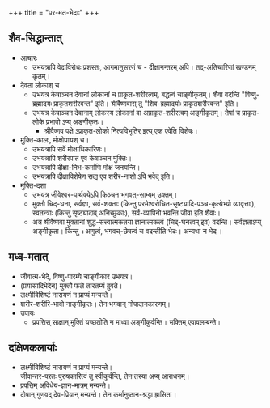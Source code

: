+++
title = "पर-मत-भेदाः"
+++

## शैव-सिद्धान्तात्
- आचारः
  - उभयत्रापि वेदाविरोधः प्रशस्तः, आगमानुसरणं च - दीक्षानन्तरम् अपि। तद्-अतिचारिणां खण्डनम् कृतम्। 
- देवता लोकाश् च
  - उभयत्र केषाञ्चन देवानां लोकानां च प्राकृत-शरीरत्वम्, बद्धत्वं चाङ्गीकृतम्। शैवा वदन्ति "विष्णु-ब्रह्मादयः प्राकृतशरीरवन्त" इति। श्रीवैष्णवास् तु "शिव-ब्रह्मादयोः प्राकृतशरीरवन्त" इति। 
  - उभयत्र केषाञ्चन देवानाम् लोकस्य लोकानां वा अप्राकृत-शरीरत्वम् अङ्गीकृतम्। तेषां च प्राकृत-लोके प्रभावो ऽप्य् अङ्गीकृतः।  
    - श्रीवैष्णव पक्षे ऽप्राकृत-लोको नित्यविभूतिर् इत्य् एक एवेति विशेषः। 
- मुक्ति-कालः, मोक्षोपायश् च। 
  - उभयत्रापि सर्वे मोक्षाधिकारिणः।
  - उभयत्रापि शरीरपात एव केषाञ्चन मुक्तिः। 
  - उभयत्रापि दीक्षा-निभ-कर्माणि मोक्षं जनयन्ति। 
  - उभयत्रापि दीक्षाविशेषेण सद्य एव शरीर-नाशो ऽपि भवेद् इति। 
- मुक्ति-दशा
  - उभयत्र जीवेश्वर-पार्थक्येऽपि किञ्चन भगवत्-साम्यम् उक्तम्। 
  - मुक्तौ चिद्-घना, सर्वज्ञा, सर्व-शक्ताः (किन्तु परमेश्वरोचित-सृष्ट्यादि-पञ्च-कृत्येभ्यो व्यावृत्ताः), स्वतन्त्राः (किन्तु सृष्ट्यादाव् अनिच्छुकाः), सर्व-व्यापिनो भवन्ति जीवा इति शैवाः। 
  - अत्र श्रीवैष्णवा मुक्तानां शुद्ध-सत्त्वात्मकतया ज्ञानात्मकत्वं (चिद्-घनत्वम् इव) वदन्ति। सर्वज्ञताऽप्य् अङ्गीकृता। किन्तु +अणुत्वं, भगवच्-छेषत्वं च वदन्तीति भेदः। अन्यथा न भेदः। 

## मध्व-मतात्
- जीवात्म-भेदे, विष्णु-पारम्ये चाङ्गीकार उभयत्र।
- (प्रयासादिभेदेन) मुक्तौ फले तारतम्यं ब्रुवते। 
- लक्ष्मीविशिष्टं नारायणं न प्राप्यं मन्यन्ते। 
- शरीर-शरीरि-भावो नाङ्गीकृतः। तेन भगवान् नोपादानकारणम्। 
- उपायः
  - प्रपत्तिस् साक्षान् मुक्तिं यच्छतीति न माध्वा अङ्गीकुर्वन्ति। भक्तिम् एवावलम्बन्ते। 

## दक्षिणकलार्याः
- लक्ष्मीविशिष्टं नारायणं न प्राप्यं मन्यन्ते।  
  जीवान्तर-परतः पुरुषकारित्वं तु स्वीकुर्वन्ति, तेन तस्या अप्य् आराधनम्। 
- प्रपत्तिम् अविधेय-ज्ञान-मात्रम् मन्यन्ते। 
- दोषान् गुणवद् देव-प्रियान् मन्यन्ते। तेन कर्मानुष्ठान-श्रद्धा ह्रासिता। 